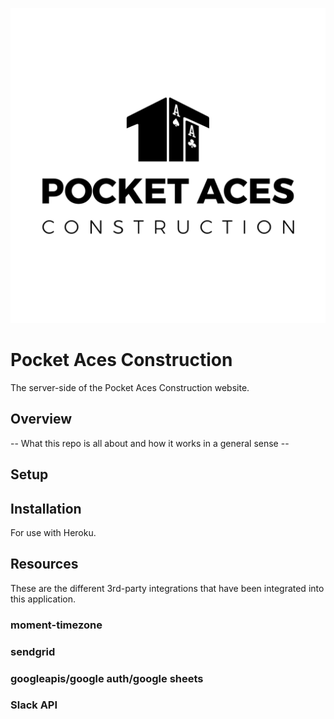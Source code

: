 ![](other/logo.png)
# Pocket Aces Construction
The server-side of the Pocket Aces Construction website.

## Overview
-- What this repo is all about and how it works in a general sense --

## Setup


## Installation
For use with Heroku.

## Resources
These are the different 3rd-party integrations that have been integrated into this application.

### moment-timezone


### sendgrid


### googleapis/google auth/google sheets


### Slack API

